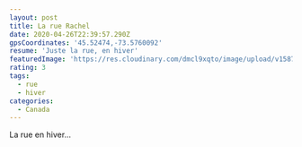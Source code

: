 ```yaml
---
layout: post
title: La rue Rachel
date: 2020-04-26T22:39:57.290Z
gpsCoordinates: '45.52474,-73.5760092'
resume: 'Juste la rue, en hiver'
featuredImage: 'https://res.cloudinary.com/dmcl9xqto/image/upload/v1587939358/rue_oat1uw.jpg'
rating: 3
tags:
  - rue
  - hiver
categories:
  - Canada
---
```

La rue en hiver...

